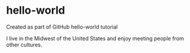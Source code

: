 # hello-world
Created as part of GitHub hello-world tutorial

I live in the Midwest of the United States and enjoy meeting people from other cultures.
